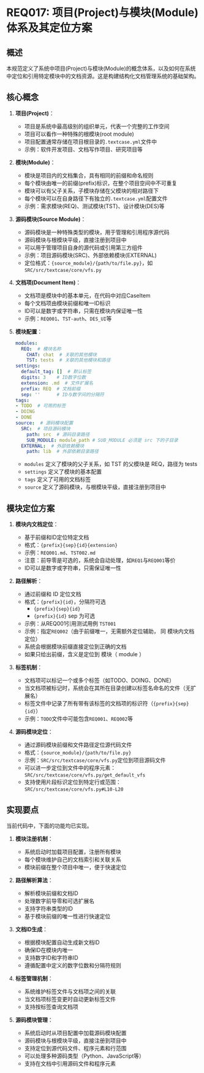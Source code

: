 # REQ017: 项目(Project)与模块(Module)体系及其定位方案

## 概述

本规范定义了系统中项目(Project)与模块(Module)的概念体系，以及如何在系统中定位和引用特定模块中的文档资源。这是构建结构化文档管理系统的基础架构。

## 核心概念

1. **项目(Project)**：
   
   - 项目是系统中最高级别的组织单元，代表一个完整的工作空间
   - 项目可以看作一种特殊的根模块(root module)
   - 项目配置通常存储在项目根目录的`.textcase.yml`文件中
   - 示例：软件开发项目、文档写作项目、研究项目等

2. **模块(Module)**：
   
   - 模块是项目内的文档集合，具有相同的前缀和命名规则
   - 每个模块由唯一的前缀(prefix)标识，在整个项目空间中不可重复
   - 模块可以有父子关系，子模块存储在父模块的相对路径下
   - 每个模块可以在自身路径下有独立的`.textcase.yml`配置文件
   - 示例：需求模块(REQ)、测试模块(TST)、设计模块(DES)等

3. **源码模块(Source Module)**：
   
   - 源码模块是一种特殊类型的模块，用于管理和引用程序源代码
   - 源码模块与根模块平级，直接注册到项目中
   - 可以用于管理项目自身的源代码或引用第三方组件
   - 示例：项目源码模块(SRC)、外部依赖模块(EXTERNAL)
   - 定位格式：`{source_module}/{path/to/file.py}`，如`SRC/src/textcase/core/vfs.py`

4. **文档项(Document Item)**：
   
   - 文档项是模块中的基本单元，在代码中对应CaseItem
   - 每个文档项由模块前缀和唯一ID标识
   - ID可以是数字或字符串，只需在模块内保证唯一性
   - 示例：`REQ001`、`TST-auth`、`DES_UI`等

5. **模块配置**：
   
   ```yaml
   modules:
     REQ:  # 模块名称
       CHAT: chat  # 关联的其他模块
       TST: tests  # 关联的其他模块和路径
   settings:
     default_tag: []  # 默认标签
     digits: 3    # ID数字位数
     extension: .md  # 文件扩展名
     prefix: REQ  # 文档前缀
     sep: ''      # ID与数字间的分隔符
   tags:
   - TODO  # 可用的标签
   - DOING
   - DONE
   source:  # 源码模块配置
     SRC:  # 项目源码模块
       path: src  # 源码目录路径
       SUB_MODULE: module_path # SUB_MODULE 必须是 src 下的子目录
     EXTERNAL:  # 外部依赖模块
       path: lib  # 外部依赖目录路径
   ```
   
   - `modules` 定义了模块的父子关系，如 TST 的父模块是 REQ，路径为 tests
   - `settings` 定义了模块的基本配置
   - `tags` 定义了可用的文档标签
   - `source` 定义了源码模块，与根模块平级，直接注册到项目中

## 模块定位方案

1. **模块内文档定位**：
   
   - 基于前缀和ID定位特定文档
   - 格式：`{prefix}{sep}{id}{extension}`
   - 示例：`REQ001.md`、`TST002.md`
   - 注意：前导零是可选的，系统会自动处理，如`REQ1`与`REQ001`等价
   - ID可以是数字或字符串，只需保证唯一性

2. **路径解析**：
   
   - 通过前缀和 ID 定位文档
   - 格式：`{prefix}{id}`，分隔符可选
      - `{prefix}{sep}{id}`
      - `{prefix}{id}` sep 为可选
   - 示例：从REQ001引用测试用例 `TST001`
   - 示例：指定`REQ002`（由于前缀唯一，无需额外定位辅助， 同 模块内文档定位）
   - 系统会根据模块前缀直接定位到正确的文档
   - 如果只给出前缀，含义是定位到 模块（ module ）

3. **标签机制**：
   
   - 文档项可以标记一个或多个标签（如TODO、DOING、DONE）
   - 当文档项被标记时，系统会在其所在目录创建以标签名命名的文件（无扩展名）
   - 标签文件中记录了所有带有该标签的文档项的标识符（`{prefix}{sep}{id}`）
   - 示例：`TODO`文件中可能包含`REQ001`、`REQ002`等

4. **源码模块定位**：
   
   - 通过源码模块前缀和文件路径定位源代码文件
   - 格式：`{source_module}/{path/to/file.py}`
   - 示例：`SRC/src/textcase/core/vfs.py`定位到项目源码文件
   - 可以进一步定位到文件中的程序元素：`SRC/src/textcase/core/vfs.py/get_default_vfs`
   - 支持使用片段标识定位到特定行或范围：`SRC/src/textcase/core/vfs.py#L10-L20`

## 实现要点

当前代码中，下面的功能均已实现。

1. **模块注册机制**：
   
   - 系统启动时加载项目配置，注册所有模块
   - 每个模块维护自己的文档索引和关联关系
   - 模块前缀在整个项目中唯一，便于快速定位

2. **路径解析算法**：
   
   - 解析模块前缀和文档ID
   - 处理数字前导零和可选扩展名
   - 支持字符串类型的ID
   - 基于模块前缀的唯一性进行快速定位

3. **文档ID生成**：
   
   - 根据模块配置自动生成新文档ID
   - 确保ID在模块内唯一
   - 支持数字ID和字符串ID
   - 遵循配置中定义的数字位数和分隔符规则

4. **标签管理机制**：
   
   - 系统维护标签文件与文档项之间的关联
   - 当文档项标签变更时自动更新标签文件
   - 支持按标签查询文档项

5. **源码模块管理**：
   
   - 系统启动时从项目配置中加载源码模块配置
   - 源码模块与根模块平级，直接注册到项目中
   - 支持定位到源代码文件、程序元素和行范围
   - 可以处理多种源码类型（Python、JavaScript等）
   - 支持在文档中引用源码文件和程序元素
